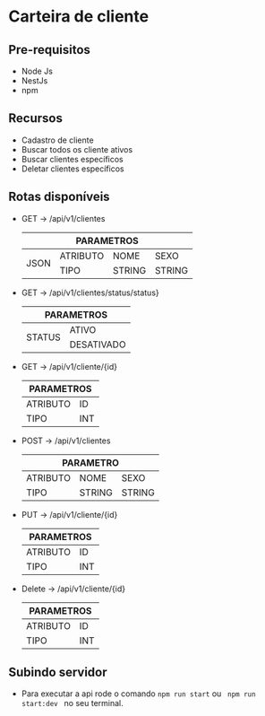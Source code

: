 # Carteira de cliente

## Pre-requisitos

- Node Js
- NestJs
- npm

## Recursos

- Cadastro de cliente
- Buscar todos os cliente ativos
- Buscar clientes específicos
- Deletar clientes específicos

## Rotas disponíveis

- GET -> /api/v1/clientes
    <TABLE>   
         <THEAD>
           <TH COLSPAN=4>PARAMETROS</TH>
         </THEAD>
          <TBODY>
            <TR>
              <TD ROWSPAN=2>JSON</TD>
              <TD> ATRIBUTO </TD>
              <TD> NOME </TD> 
              <TD> SEXO</TD>
            </TR>
            <TR> 
              <TD> TIPO </TD> 
              <TD> STRING </TD>
              <TD> STRING </TD>
            </TR>
          </TBODY>
      </TABLE>
- GET -> /api/v1/clientes/status/status}
  <TABLE>
     <THEAD>
        <TH COLSPAN="2">PARAMETROS</TH>
     </THEAD> 
      <TR >
          <TD rowspan="2"> STATUS </TD> 
          <TD> ATIVO </TD> 
      </TR>
      <TR> 
          <TD> DESATIVADO</TD> 
      </TR>
  </TABLE>
  
- GET -> /api/v1/cliente/{id}
     <TABLE>   
         <THEAD>
           <TH COLSPAN=2>PARAMETROS</TH>
         </THEAD>
          <TBODY>
            <TR> <TD> ATRIBUTO </TD> <TD> ID </TD> </TR>
            <TR> <TD> TIPO </TD> <TD> INT </TD> </TR>
          </TBODY>
      </TABLE>
  
- POST -> /api/v1/clientes
   <TABLE>   
     <THEAD>
       <TH COLSPAN=3>PARAMETRO</TH>
     </THEAD>
      <TBODY>
        <TR> <TD> ATRIBUTO </TD> <TD> NOME </TD> <TD> SEXO </TD> </TR>
        <TR> <TD> TIPO </TD> <TD> STRING </TD> <TD> STRING </TD> </TR>
      </TBODY>
  </TABLE>  
  
- PUT ->  /api/v1/cliente/{id}
  <TABLE>   
     <THEAD>
       <TH COLSPAN=3>PARAMETROS</TH>
     </THEAD>
      <TBODY>
        <TR> <TD> ATRIBUTO </TD> <TD> ID </TD> </TR>
        <TR> <TD> TIPO </TD> <TD> INT </TD> </TR>
      </TBODY>
   </TABLE>
   
- Delete -> /api/v1/cliente/{id}
   <TABLE>   
     <THEAD>
       <TH COLSPAN=2>PARAMETROS</TH>
     </THEAD>
      <TBODY>
        <TR> <TD> ATRIBUTO </TD> <TD> ID </TD> </TR>
        <TR> <TD> TIPO </TD> <TD> INT </TD> </TR>
      </TBODY>
  </TABLE>  
  
## Subindo servidor

- Para executar a api rode o comando <code>npm run start</code> ou  <code> npm run start:dev </code> no seu terminal.
